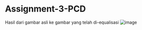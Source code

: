# Assignment-3-PCD

Hasil dari gambar asli ke gambar yang telah di-equalisasi
![image](https://github.com/user-attachments/assets/78add23c-d026-4d94-a3b8-f5b831fb0988)
